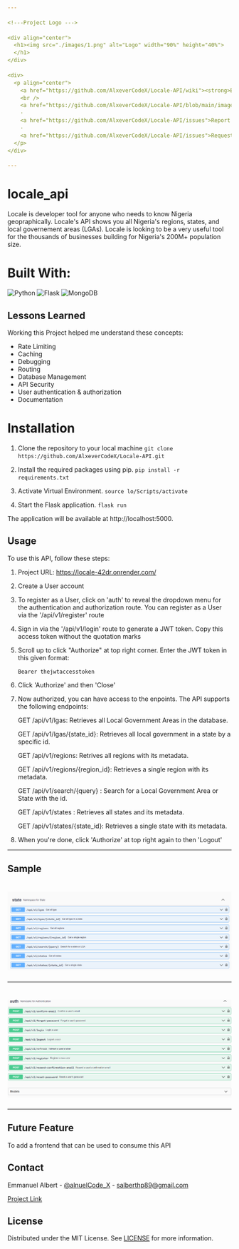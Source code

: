 ```yaml
---

<!---Project Logo --->

<div align="center">
  <h1><img src="./images/1.png" alt="Logo" width="90%" height="40%">
  </h1>
</div>

<div>
  <p align="center">
    <a href="https://github.com/AlxeverCodeX/Locale-API/wiki"><strong>Explore the Docs »</strong></a>
    <br />
    <a href="https://github.com/AlxeverCodeX/Locale-API/blob/main/images/2.png">View Demo</a>
    ·
    <a href="https://github.com/AlxeverCodeX/Locale-API/issues">Report Bug</a>
    ·
    <a href="https://github.com/AlxeverCodeX/Locale-API/issues">Request Feature</a>
  </p>
</div>

---
```





# locale_api
Locale is developer tool for anyone who needs to know Nigeria geopraphically. Locale's API shows you all Nigeria's regions, states, and local governement areas (LGAs). Locale is looking to be a very useful tool for the thousands of businesses building for Nigeria's 200M+ population size.




# Built With:
![Python](https://img.shields.io/badge/-Python-blue?logo=python&logoColor=white)
![Flask](https://img.shields.io/badge/-Flask-black?logo=flask&logoColor=white)
![MongoDB](https://img.shields.io/badge/-MongoDB-green?logo=mongodb&logoColor=white)



## Lessons Learned

Working this Project helped me understand these concepts:
* Rate Limiting
* Caching
* Debugging
* Routing
* Database Management
* API Security
* User authentication & authorization
* Documentation

# Installation

1. Clone the repository to your local machine
`git clone https://github.com/AlxeverCodeX/Locale-API.git`

2. Install the required packages using pip.
`pip install -r requirements.txt`

3. Activate Virtual Environment.
`source lo/Scripts/activate`

4. Start the Flask application.
`flask run`

 The application will be available at http://localhost:5000.



 ## Usage

To use this API, follow these steps:

1. Project URL: https://locale-42dr.onrender.com/

2. Create a User account

3. To register as a User, click on 'auth' to reveal the dropdown menu for the 
authentication and authorization route. You can register as a User via the 
'/api/v1/register' route

5. Sign in via the '/api/v1/login' route to generate a JWT token. Copy this access token without the quotation marks

6. Scroll up to click "Authorize" at top right corner. Enter the JWT token in this given format:
   ```
   Bearer thejwtaccesstoken
   ```

6. Click 'Authorize' and then 'Close'

7. Now authorized, you can have access to the enpoints. The API supports the following
   endpoints:
   
   GET /api/v1/lgas: Retrieves all Local Government Areas in the database.

   GET /api/v1/lgas/{state_id}: Retrieves all local government in a state by a specific id.

   GET /api/v1/regions: Retrives all regions with its metadata.

   GET /api/v1/regions/{region_id}: Retrieves a single region with its metadata.

   GET /api/v1/search/{query} : Search for a Local Government Area or State with the id.

   GET /api/v1/states : Retrieves all states and its metadata.

   GET /api/v1/states/{state_id}: Retrieves a single state with its metadata.


9. When you're done, click 'Authorize' at top right again to then 'Logout'
    
---

<!-- Sample Screenshot -->
## Sample

<div align="center">
  <h1><img src="./images/2.png" alt="Logo">
  </h1>
</div>

---


<div align="center">
  <h1><img src="./images/3.png" alt="Logo">
  </h1>
</div>


---

 ## Future Feature
 To add a frontend that can be used to consume this API




## Contact

Emmanuel Albert - [@alnuelCode_X](https://twitter.com/alnuelCode_X) - salberthp89@gmail.com

[Project Link](https://github.com/AlxeverCodeX/Locale-API)


## License

Distributed under the MIT License. See <a href="https://github.com/AlxeverCodeX/Locale-API/blob/main/LICENSE">LICENSE</a> for more information.



